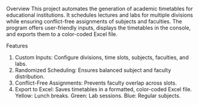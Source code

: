 Overview
This project automates the generation of academic timetables for educational institutions. It schedules lectures and labs for multiple divisions while ensuring conflict-free assignments of subjects and faculties. The program offers user-friendly inputs, displays the timetables in the console, and exports them to a color-coded Excel file.

Features
1) Custom Inputs: Configure divisions, time slots, subjects, faculties, and labs.
2) Randomized Scheduling: Ensures balanced subject and faculty distribution.
3) Conflict-Free Assignments: Prevents faculty overlap across slots.
4) Export to Excel: Saves timetables in a formatted, color-coded Excel file.
    Yellow: Lunch breaks.
    Green: Lab sessions.
    Blue: Regular subjects.
